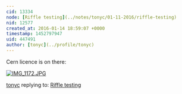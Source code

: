 ```yaml
---
cid: 13334
node: [Riffle testing](../notes/tonyc/01-11-2016/riffle-testing)
nid: 12577
created_at: 2016-01-14 18:59:07 +0000
timestamp: 1452797947
uid: 447491
author: [tonyc](../profile/tonyc)
---
```


Cern licence is on there: 

[![IMG_1172.JPG](//i.publiclab.org/system/images/photos/000/013/627/medium/IMG_1172.JPG)](//i.publiclab.org/system/images/photos/000/013/627/original/IMG_1172.JPG)



[tonyc](../profile/tonyc) replying to: [Riffle testing](../notes/tonyc/01-11-2016/riffle-testing)

